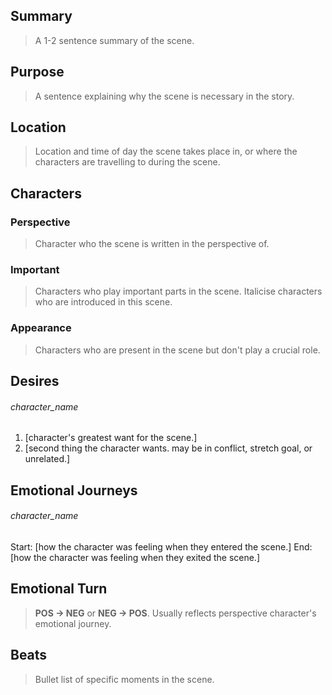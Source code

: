 ## Summary
> A 1-2 sentence summary of the scene.
## Purpose
> A sentence explaining why the scene is necessary in the story.
## Location
> Location and time of day the scene takes place in, or where the characters are travelling to during the scene.
## Characters 
### Perspective
> Character who the scene is written in the perspective of.
### Important
> Characters who play important parts in the scene. Italicise characters who are introduced in this scene.
### Appearance
> Characters who are present in the scene but don't play a crucial role.
## Desires
###### character_name
1. [character's greatest want for the scene.]
2. [second thing the character wants. may be in conflict, stretch goal, or unrelated.]
## Emotional Journeys
###### character_name
Start: [how the character was feeling when they entered the scene.]
End: [how the character was feeling when they exited the scene.]
## Emotional Turn
> **POS -> NEG** or **NEG -> POS**. Usually reflects perspective character's emotional journey.
## Beats
> Bullet list of specific moments in the scene.